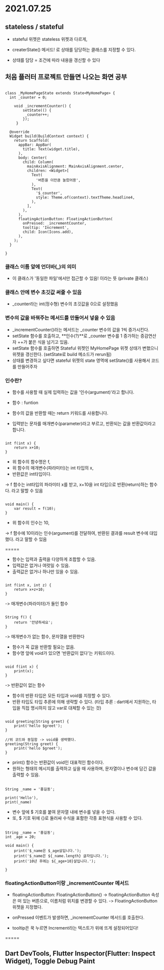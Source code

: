 # 2021.07.25

## stateless / stateful

* stateful 위젯은 stateless 위젯과 다르게,
* createrState() 메서드! 로 상태를 담당하는 클래스를 지정할 수 있다.

* 상태를 담당 = 조건에 따라 내용을 갱신할 수 있다


## 처음 플러터 프로젝트 만들면 나오는 화면 공부

```flutter

class _MyHomePageState extends State<MyHomePage> {
  int _counter = 0;
    
    void _incrementCounter() {
        setState(() {
         _counter++;
        });
     }

  @override
  Widget build(BuildContext context) {
    return Scaffold(
      appBar: AppBar(
        title: Text(widget.title),
      ),
      body: Center(
        child: Column(
          mainAxisAlignment: MainAxisAlignment.center,
          children: <Widget>[
            Text(
              '버튼을 이만큼 눌렀어용',
            ),
            Text(
              '$_counter',
              style: Theme.of(context).textTheme.headline4,
            ),
          ],
        ),
      ),
      floatingActionButton: FloatingActionButton(
        onPressed: _incrementCounter,
        tooltip: 'Increment',
        child: Icon(Icons.add),
      ),
    );
  }

}

```


### 클래스 이름 앞에 언더바(_)의 의미

* 이 클래스가 '동일한 파일'에서만 접근할 수 있음! 이라는 뜻
(private 클래스)


### 클래스 안에 변수 초깃값 써줄 수 있음

* _counter라는 int(정수형) 변수의 초깃값을 0으로 설정했음


### 변수의 값을 바꿔주는 메서드를 만들어서 넣을 수 있음

* _incrementCounter()라는 메서드는 _counter 변수의 값을 1씩 증가시킨다.
* setState 함수를 호출하고, **인수(?)**로 _counter 변수를 1 증가하는 증감연산자 ++가 붙은 식을 넘기고 있음.
* setState 함수를 호출하면 Stateful 위젯인 MyHomePage 위젯 상태가 변했으니 위젯을 갱신한다. (setState로 build 메소드가 rerun됨)
* 상태를 변경하고 싶다면 stateful 위젯의 state 영역에 setState()를 사용해서 코드를 만들어주자


### 인수란?

* 함수를 사용할 때 실제 입력하는 값을 '인수(argument)'라고 합니다.

* 함수 : funtion
* 함수의 값을 반환할 때는 return 키워드를 사용합니다.
* 입력받는 문자를 매개변수(parameter)라고 부르고, 반환되는 값을 반환값이라고 합니다.

```flutter

int f(int x) {
    return x+10;
}

```

* 위 함수의 함수명은 f,
* 위 함수의 매개변수(파라미터)는 int 타입의 x,
* 반환값은 int타입이다.

-> f 함수는 int타입의 파라미터 x를 받고, x+10을 int 타입으로 반환(return)하는 함수다. 라고 말할 수 있음


```flutter

void main() {
    var result = f(10);
}

```

* 위 함수의 인수는 10,

-> f 함수에 10이라는 인수(argument)를 전달하여, 반환된 결과를 result 변수에 대입했다. 라고 말할 수 있음


=====

* 함수는 입력과 출력을 다양하게 조합할 수 있음.
* 입력값은 없거나 여럿일 수 있음.
* 출력값은 없거나 하나만 있을 수 있음.


```flutter

int f(int x, int z) {
    return x+z+10;
}

```
-> 매개변수(파라미터)가 둘인 함수


```flutter

String f() {
    return '안녕하세요';
}

```
-> 매개변수가 없는 함수, 문자열을 반환한다

* 함수가 꼭 값을 반환할 필요는 없음.
* 함수명 앞에 void가 있으면 '반환값이 없다'는 키워드이다.

```flutter

void f(int x) {
    print(x);
}

```
-> 반환값이 없는 함수

* 함수의 반환 타입은 모든 타입과 void를 지정할 수 있다.
* 반환 타입도 타입 추론에 의해 생략할 수 있다. (타입 추론 : dart에서 지원하는, 타입을 직접 명시하지 않고 var로 대체할 수 있는 것)

```flutter

void greeting(String greet) {
    print('hello $greet');
}

//위 코드와 동일함 -> void를 생략했다.
greeting(String greet) {
    print('hello $greet');
}

```

* print() 함수는 반환값이 void인 대표적인 함수이다.
* 원하는 형태의 메시지를 출력하고 싶을 때 사용하며, 문자열이나 변수에 담긴 값을 출력할 수 있음.

```flutter

String _name = '홍길동';

print('Hello'),
print(_name)

```

* 변수 앞에 $ 기호를 붙여 문자열 내에 변수를 넣을 수 있다.
* 또, $ 기호 뒤에 {}로 둘러싸 수식을 표함한 각종 표현식을 사용할 수 있다.

```flutter

String _name = '홍길동';
int _age = 20;

void main() {
    print('$_name은 $_age살입니다.');
    print('$_name은 ${_name.length} 글자입니다.');
    print('10년 후에는 ${_age+10}살입니다.');

}

```


### floatingActionButton이랑 _incrementCounter 메서드

* floatingActionButton: FloatingActionButton()
-> floatingActionButton 속성은 떠 있는 버튼으로, 이름처럼 위치를 변경할 수 있다.
-> FloatingActionButton 위젯을 지정했다.

* onPressed 이벤트가 발생하면, _incrementCounter 메서드를 호출한다.

* tooltip은 꾹 누르면 Increment라는 텍스트가 위에 뜨게 설정되어있다!

=====

## Dart DevTools, Flutter Inspector(Flutter: Inspect Widget), Toggle Debug Paint